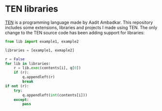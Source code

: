 # TEN libraries
[TEN](https://github.com/Aadit-Ambadkar/ten) is a programming language made by Aadit Ambadkar. This repository includes some extensions, libraries and projects I made using TEN.
The only change to the TEN source code has been adding support for libraries:
```py
from lib import example1, example2

libraries = [example1, exmaple2]
```
```py
r = False
for lib in libraries:
    r = lib.exec(contents[i], q[0])
    if (r):
        q.appendleft(r)
        break
if not (r):
    try:
        q.appendleft(int(contents[i]))
    except:
        pass
```